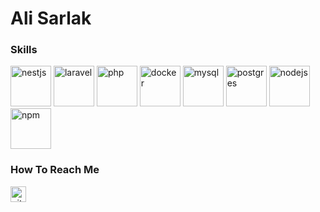 <h1>Ali Sarlak</h1>
<h3>Skills</h3>
<p align="left">
  <img src="https://cdn.jsdelivr.net/gh/devicons/devicon@latest/icons/nestjs/nestjs-original.svg" width="65" height="65" alt="nestjs"/>
  <img src="https://cdn.jsdelivr.net/gh/devicons/devicon@latest/icons/laravel/laravel-original.svg" width="65" height="65" alt="laravel" />
  <img src="https://cdn.jsdelivr.net/gh/devicons/devicon@latest/icons/php/php-plain.svg" width="65" height="65" alt="php"/>
  <img src="https://cdn.jsdelivr.net/gh/devicons/devicon@latest/icons/docker/docker-plain.svg" width="65" height="65" alt="docker" />
  <img src="https://cdn.jsdelivr.net/gh/devicons/devicon@latest/icons/mysql/mysql-original.svg"  width="65" height="65" alt="mysql"/>       
  <img src="https://cdn.jsdelivr.net/gh/devicons/devicon@latest/icons/postgresql/postgresql-plain.svg" width="65" height="65" alt="postgres" />
  <img src="https://cdn.jsdelivr.net/gh/devicons/devicon@latest/icons/nodejs/nodejs-plain-wordmark.svg" width="65" height="65" alt="nodejs" />
  <img src="https://cdn.jsdelivr.net/gh/devicons/devicon@latest/icons/npm/npm-original-wordmark.svg" width="65" height="65" alt="npm" />
</p>
<h3>How To Reach Me</h3>
<p>
  <a href="https://github.com/Alisarlak71">
    <img src="https://cdn.jsdelivr.net/gh/devicons/devicon@latest/icons/github/github-original.svg" width="25" height="25" alt="github"  />
  </a>
</p>
